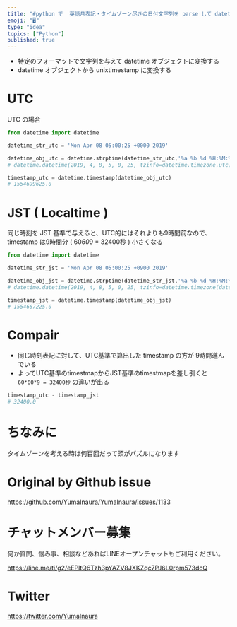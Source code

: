 ```yaml
---
title: "#python で  英語月表記・タイムゾーン尽きの日付文字列を parse して datetime オブジェクトに変換し、さらに unix"
emoji: "🖥"
type: "idea"
topics: ["Python"]
published: true
---
```


- 特定のフォーマットで文字列を与えて datetime オブジェクトに変換する
- datetime オブジェクトから unixtimestamp に変換する

# UTC

UTC の場合

```py
from datetime import datetime

datetime_str_utc = 'Mon Apr 08 05:00:25 +0000 2019'

datetime_obj_utc = datetime.strptime(datetime_str_utc,'%a %b %d %H:%M:%S %z %Y')
# datetime.datetime(2019, 4, 8, 5, 0, 25, tzinfo=datetime.timezone.utc)

timestamp_utc = datetime.timestamp(datetime_obj_utc)
# 1554699625.0
```

# JST ( Localtime )

同じ時刻を JST 基準で与えると、UTC的にはそれよりも9時間前なので、timestamp は9時間分 ( 60*60*9 = 32400秒 ) 小さくなる

```py
from datetime import datetime

datetime_str_jst = 'Mon Apr 08 05:00:25 +0900 2019'

datetime_obj_jst = datetime.strptime(datetime_str_jst,'%a %b %d %H:%M:%S %z %Y')
# datetime.datetime(2019, 4, 8, 5, 0, 25, tzinfo=datetime.timezone(datetime.timedelta(seconds=32400)))

timestamp_jst = datetime.timestamp(datetime_obj_jst)
# 1554667225.0
```

# Compair

- 同じ時刻表記に対して、UTC基準で算出した timestamp の方が 9時間進んでいる
- よってUTC基準のtimestmapからJST基準のtimestmapを差し引くと `60*60*9 = 32400秒` の違いが出る

```py
timestamp_utc - timestamp_jst
# 32400.0
```

# ちなみに

タイムゾーンを考える時は何百回だって頭がパズルになります

# Original by Github issue

https://github.com/YumaInaura/YumaInaura/issues/1133








<!-- Update From Qiita API -->

# チャットメンバー募集


何か質問、悩み事、相談などあればLINEオープンチャットもご利用ください。

https://line.me/ti/g2/eEPltQ6Tzh3pYAZV8JXKZqc7PJ6L0rpm573dcQ





# Twitter


https://twitter.com/YumaInaura


<!-- Update From Qiita API -->


